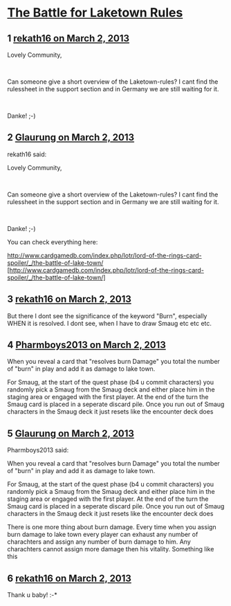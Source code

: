 # [The Battle for Laketown Rules ](https://community.fantasyflightgames.com/topic/80112-the-battle-for-laketown-rules/)

## 1 [rekath16 on March 2, 2013](https://community.fantasyflightgames.com/topic/80112-the-battle-for-laketown-rules/?do=findComment&comment=769185)

Lovely Community,

 

Can someone give a short overview of the Laketown-rules? I cant find the rulessheet in the support section and in Germany we are still waiting for it.

 

Danke! ;-)

## 2 [Glaurung on March 2, 2013](https://community.fantasyflightgames.com/topic/80112-the-battle-for-laketown-rules/?do=findComment&comment=769191)

rekath16 said:

Lovely Community,

 

Can someone give a short overview of the Laketown-rules? I cant find the rulessheet in the support section and in Germany we are still waiting for it.

 

Danke! ;-)



You can check everything here:

http://www.cardgamedb.com/index.php/lotr/lord-of-the-rings-card-spoiler/_/the-battle-of-lake-town/ [http://www.cardgamedb.com/index.php/lotr/lord-of-the-rings-card-spoiler/_/the-battle-of-lake-town/]

## 3 [rekath16 on March 2, 2013](https://community.fantasyflightgames.com/topic/80112-the-battle-for-laketown-rules/?do=findComment&comment=769197)

But there I dont see the significance of the keyword "Burn", especially WHEN it is resolved. I dont see, when I have to draw Smaug etc etc etc.

## 4 [Pharmboys2013 on March 2, 2013](https://community.fantasyflightgames.com/topic/80112-the-battle-for-laketown-rules/?do=findComment&comment=769208)

When you reveal a card that "resolves burn Damage" you total the number of "burn" in play and add it as damage to lake town. 

For Smaug, at the start of the quest phase (b4 u commit characters) you randomly pick a Smaug from the Smaug deck and either place him in the staging area or engaged with the first player. At the end of the turn the Smaug card is placed in a seperate discard pile. Once you run out of Smaug characters in the Smaug deck it just resets like the encounter deck does 

## 5 [Glaurung on March 2, 2013](https://community.fantasyflightgames.com/topic/80112-the-battle-for-laketown-rules/?do=findComment&comment=769228)

Pharmboys2013 said:

When you reveal a card that "resolves burn Damage" you total the number of "burn" in play and add it as damage to lake town. 

For Smaug, at the start of the quest phase (b4 u commit characters) you randomly pick a Smaug from the Smaug deck and either place him in the staging area or engaged with the first player. At the end of the turn the Smaug card is placed in a seperate discard pile. Once you run out of Smaug characters in the Smaug deck it just resets like the encounter deck does 

There is one more thing about burn damage. Every time when you assign burn damage to lake town every player can exhaust any number of charachters and assign any number of burn damage to him. Any charachters cannot assign more damage then his vitality. Something like this

## 6 [rekath16 on March 2, 2013](https://community.fantasyflightgames.com/topic/80112-the-battle-for-laketown-rules/?do=findComment&comment=769234)

Thank u baby! :-*

